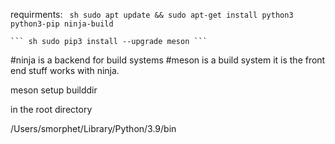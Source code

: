 
requirments:
    ``` sh
    sudo apt update && sudo apt-get install python3 python3-pip ninja-build```

    ``` sh sudo pip3 install --upgrade meson ```

#ninja is a backend for build systems 
#meson is a build system it is the front end stuff works with ninja.

meson setup builddir

in the root directory 

/Users/smorphet/Library/Python/3.9/bin